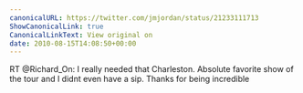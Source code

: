 ```yaml
---
canonicalURL: https://twitter.com/jmjordan/status/21233111713
ShowCanonicalLink: true
CanonicalLinkText: View original on
date: 2010-08-15T14:08:50+00:00
---
```

RT @Richard_On: I really needed that Charleston. Absolute favorite show of the tour and I didnt even have a sip. Thanks for being incredible